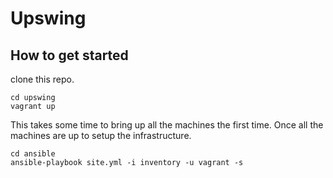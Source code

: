 # Upswing

## How to get started

clone this repo.
```
cd upswing
vagrant up
```

This takes some time to bring up all the machines the first time. Once all the machines are up
to setup the infrastructure.

```
cd ansible
ansible-playbook site.yml -i inventory -u vagrant -s
```
